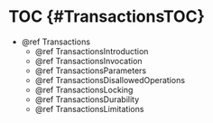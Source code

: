TOC {#TransactionsTOC}
=======================

- @ref Transactions
  - @ref TransactionsIntroduction
  - @ref TransactionsInvocation
  - @ref TransactionsParameters
  - @ref TransactionsDisallowedOperations
  - @ref TransactionsLocking
  - @ref TransactionsDurability
  - @ref TransactionsLimitations

